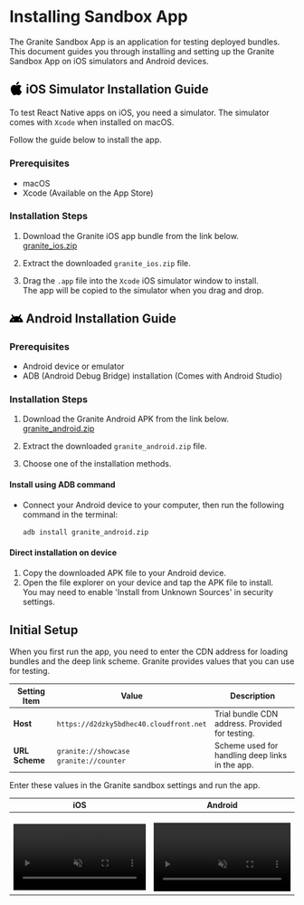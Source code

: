 # Installing Sandbox App

The Granite Sandbox App is an application for testing deployed bundles. This document guides you through installing and setting up the Granite Sandbox App on iOS simulators and Android devices.

## <span style="display:inline-flex; align-items:center; gap:5px;"><img src="/icons/apple.svg" alt="Apple iOS" width="24" height="24" style="margin-top:-4px"> iOS Simulator Installation Guide </span>

To test React Native apps on iOS, you need a simulator. The simulator comes with `Xcode` when installed on macOS.

Follow the guide below to install the app.

### Prerequisites

- macOS
- Xcode (Available on the App Store)

### Installation Steps

1. Download the Granite iOS app bundle from the link below.  
   [granite_ios.zip](/download/granite_ios.zip)

2. Extract the downloaded `granite_ios.zip` file.

3. Drag the `.app` file into the `Xcode` iOS simulator window to install.  
   The app will be copied to the simulator when you drag and drop.

## <span style="display:inline-flex; align-items:center; gap:5px;"><img src="/icons/android.svg" alt="Android" width="24" height="24" style="margin-top:-2px"> Android Installation Guide </span>

### Prerequisites

- Android device or emulator
- ADB (Android Debug Bridge) installation (Comes with Android Studio)

### Installation Steps

1. Download the Granite Android APK from the link below.  
   [granite_android.zip](/download/granite_android.zip)

2. Extract the downloaded `granite_android.zip` file.

3. Choose one of the installation methods.

#### Install using ADB command

- Connect your Android device to your computer, then run the following command in the terminal:
  ```bash
  adb install granite_android.zip
  ```

#### Direct installation on device

1. Copy the downloaded APK file to your Android device.
2. Open the file explorer on your device and tap the APK file to install.  
   You may need to enable 'Install from Unknown Sources' in security settings.

## Initial Setup

When you first run the app, you need to enter the CDN address for loading bundles and the deep link scheme. Granite provides values that you can use for testing.

| Setting Item   | Value                                   | Description                                     |
| -------------- | --------------------------------------- | ----------------------------------------------- |
| **Host**       | `https://d2dzky5bdhec40.cloudfront.net` | Trial bundle CDN address. Provided for testing. |
| **URL Scheme** | `granite://showcase` <br> `granite://counter`  | Scheme used for handling deep links in the app. |

Enter these values in the Granite sandbox settings and run the app.

| iOS                                                                                                                                                                                                             | Android                                                                                                                                                                                                             |
| --------------------------------------------------------------------------------------------------------------------------------------------------------------------------------------------------------------- | ------------------------------------------------------------------------------------------------------------------------------------------------------------------------------------------------------------------- |
| <video autoplay loop muted style="max-width:400px; width:100%; height:auto; margin-top:1rem;"> <source src="/videos/ios_showcase.mp4" type="video/mp4" /> Your browser does not support the video tag. </video> | <video autoplay loop muted style="max-width:400px; width:100%; height:auto; margin-top:1rem;"> <source src="/videos/android_showcase.mov" type="video/mp4" /> Your browser does not support the video tag. </video> |
